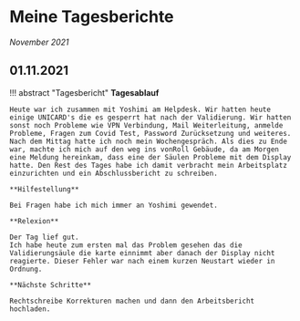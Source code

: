 # **Meine Tagesberichte**
*November 2021*

## **01.11.2021**

!!! abstract "Tagesbericht"
    **Tagesablauf**

    Heute war ich zusammen mit Yoshimi am Helpdesk. Wir hatten heute einige UNICARD's die es gesperrt hat nach der Validierung. Wir hatten sonst noch Probleme wie VPN Verbindung, Mail Weiterleitung, anmelde Probleme, Fragen zum Covid Test, Password Zurücksetzung und weiteres. Nach dem Mittag hatte ich noch mein Wochengespräch. Als dies zu Ende war, machte ich mich auf den weg ins vonRoll Gebäude, da am Morgen eine Meldung hereinkam, dass eine der Säulen Probleme mit dem Display hatte. Den Rest des Tages habe ich damit verbracht mein Arbeitsplatz einzurichten und ein Abschlussbericht zu schreiben.

    **Hilfestellung**

    Bei Fragen habe ich mich immer an Yoshimi gewendet.

    **Relexion**

    Der Tag lief gut.
    Ich habe heute zum ersten mal das Problem gesehen das die Validierungsäule die karte einnimmt aber danach der Display nicht reagierte. Dieser Fehler war nach einem kurzen Neustart wieder in Ordnung. 

    **Nächste Schritte**

    Rechtschreibe Korrekturen machen und dann den Arbeitsbericht hochladen.
